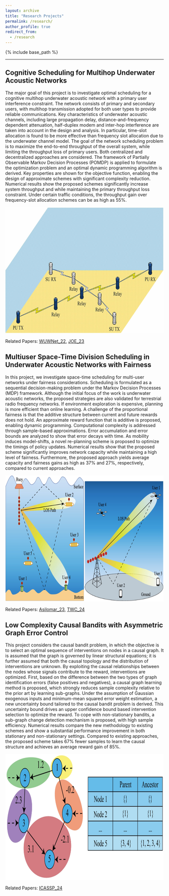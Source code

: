 ```yaml
---
layout: archive
title: "Research Projects"
permalink: /research/
author_profile: true
redirect_from:
  - /research
---
```


{% include base_path %}

---

## Cognitive Scheduling for Multihop Underwater Acoustic Networks
The major goal of this project is to investigate optimal scheduling for a cognitive multihop underwater acoustic network with a primary user interference constraint. The network consists of primary and secondary users, with multihop transmission adopted for both user types to provide reliable communications. Key characteristics of underwater acoustic channels, including large propagation delay, distance-and-frequency dependent attenuation, half-duplex modem and inter-hop interference are taken into account in the design and analysis. In particular, time-slot allocation is found to be more effective than frequency slot allocation due to the underwater channel model. The goal of the network scheduling problem is to maximize the end-to-end throughput of the overall system, while limiting the throughput loss of primary users. Both centralized and decentralized approaches are considered. The framework of Partially Observable Markov Decision Processes (POMDP) is applied to formulate the optimization problem and an optimal dynamic programming algorithm is derived. Key properties are shown for the objective function, enabling the design of approximate schemes with significant complexity reduction. Numerical results show the proposed schemes significantly increase system throughput and while maintaining the primary throughput loss constraint. Under certain traffic conditions, the throughput gain over frequency-slot allocation schemes can be as high as 55%.  
<p align="center">
  <img src="../images/CM_UAN.png" height="400"/>
</p>

Related Papers: [WUWNet_22](https://dl.acm.org/doi/abs/10.1145/3567600.3568143), [JOE_23](https://ieeexplore.ieee.org/abstract/document/10403107)  


## Multiuser Space-Time Division Scheduling in Underwater Acoustic Networks with Fairness
In this project, we investigate space-time scheduling for multi-user networks under fairness considerations. Scheduling is formulated as a sequential decision-making problem under the Markov Decision Processes (MDP) framework. Although the initial focus of the work is underwater acoustic networks, the proposed strategies are also validated for terrestrial radio frequency networks. If environment exploration is expensive, planning is more efficient than online learning. A challenge of the proportional fairness is that the additive structure between current and future rewards does not hold. An approximate reward function that is additive is proposed, enabling dynamic programming. Computational complexity is addressed through sample-based approximations. Error accumulation and error bounds are analyzed to show that error decays with time. As mobility induces model-shifts, a novel re-planning scheme is proposed to optimize the timings of policy updates. Numerical results show that the proposed scheme significantly improves network capacity while maintaining a high level of fairness. Furthermore, the proposed approach yields average capacity and fairness gains as high as 37% and 27%, respectively, compared to current approaches.  
<p align="center">
  <img src="../images/UA_RF_Nets.png" height="400"/>
</p>

Related Papers: [Asilomar_23](https://ieeexplore.ieee.org/abstract/document/10476989), [TWC_24](https://ieeexplore.ieee.org/abstract/document/10648649)  


## Low Complexity Causal Bandits with Asymmetric Graph Error Control ##
This project considers the causal bandit problem, in which the objective is to select an optimal sequence of interventions on nodes in a causal graph. It is assumed that the graph is governed by linear structural equations; it is further assumed that both the causal topology and the distribution of interventions are unknown. By exploiting the causal relationships between the nodes whose signals contribute to the reward, interventions are optimized. First, based on the difference between the two types of graph identification errors (false positives and negatives), a causal graph learning method is proposed, which strongly reduces sample complexity relative to the prior art by learning sub-graphs. Under the assumption of Gaussian exogenous inputs and minimum-mean squared error weight estimation, a new uncertainty bound tailored to the causal bandit problem is derived. This uncertainty bound drives an upper confidence bound based intervention selection to optimize the reward. To cope with non-stationary bandits, a sub-graph change detection mechanism is proposed, with high sample efficiency. Numerical results compare the new methodology to existing schemes and show a substantial performance improvement in both stationary and non-stationary settings. Compared to existing approaches, the proposed scheme takes 67% fewer samples to learn the causal structure and achieves an average reward gain of 85%.  
<p align="center">
  <img src="../images/causal_graph.png" height="400"/>
</p>

Related Papers: [ICASSP_24](https://ieeexplore.ieee.org/abstract/document/10445823)  
